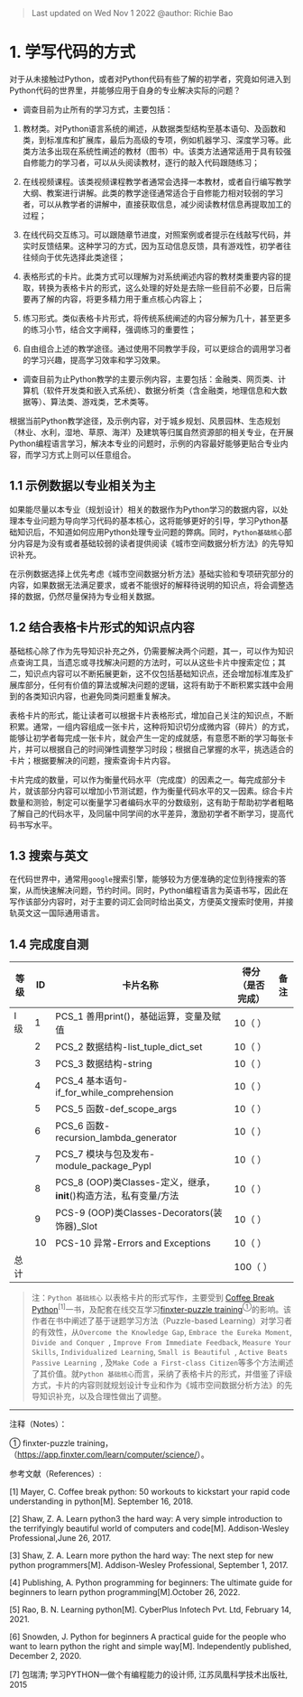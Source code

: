 > Last updated on Wed Nov 1  2022 @author: Richie Bao 

# 1. 学写代码的方式

对于从未接触过Python，或者对Python代码有些了解的初学者，究竟如何进入到Python代码的世界里，并能够应用于自身的专业解决实际的问题？

* 调查目前为止所有的学习方式，主要包括：

1. 教材类。对Python语言系统的阐述，从数据类型结构至基本语句、及函数和类，到标准库和扩展库，最后为高级的专项，例如机器学习、深度学习等。此类方法多出现在系统性阐述的教材（图书）中。该类方法通常适用于具有较强自修能力的学习者，可以从头阅读教材，逐行的敲入代码跟随练习；

2. 在线视频课程。该类视频课程教学者通常会选择一本教材，或者自行编写教学大纲、教案进行讲解。此类的教学途径通常适合于自修能力相对较弱的学习者，可以从教学者的讲解中，直接获取信息，减少阅读教材信息再提取加工的过程；

3. 在线代码交互练习。可以跟随章节进度，对照案例或者提示在线敲写代码，并实时反馈结果。这种学习的方式，因为互动信息反馈，具有游戏性，初学者往往倾向于优先选择此类途径；

4. 表格形式的卡片。此类方式可以理解为对系统阐述内容的教材类重要内容的提取，转换为表格卡片的形式，这么处理的好处是去除一些目前不必要，日后需要再了解的内容，将更多精力用于重点核心内容上；

5. 练习形式。类似表格卡片形式，将传统系统阐述的内容分解为几十，甚至更多的练习小节，结合文字阐释，强调练习的重要性；

6. 自由组合上述的教学途径。通过使用不同教学手段，可以更综合的调用学习者的学习兴趣，提高学习效率和学习效果。

* 调查目前为止Python教学的主要示例内容，主要包括：金融类、网页类、计算机（软件开发类和嵌入式系统）、数据分析类（含金融类，地理信息和大数据等）、算法类、游戏类，艺术类等。


根据当前Python教学途径，及示例内容，对于城乡规划、风景园林、生态规划（林业、水利，湿地、草原、海洋）及建筑等归属自然资源部的相关专业，在开展Python编程语言学习，解决本专业的问题时，示例的内容最好能够更贴合专业内容，而学习方式上则可以任意组合。

## 1.1 示例数据以专业相关为主

如果能尽量以本专业（规划设计）相关的数据作为Python学习的数据内容，以处理本专业问题为导向学习代码的基本核心，这将能够更好的引导，学习Python基础知识后，不知道如何应用Python处理专业问题的弊病。同时，`Python基础核心`部分内容是为没有或者基础较弱的读者提供阅读《城市空间数据分析方法》的先导知识补充。

在示例数据选择上优先考虑《城市空间数据分析方法》基础实验和专项研究部分的内容，如果数据无法满足要求，或者不能很好的解释待说明的知识点，将会调整选择的数据，仍然尽量保持为专业相关数据。

## 1.2 结合表格卡片形式的知识点内容

基础核心除了作为先导知识补充之外，仍需要解决两个问题，其一，可以作为知识点查询工具，当遗忘或寻找解决问题的方法时，可以从这些卡片中搜索定位；其二，知识点内容可以不断拓展更新，这不仅包括基础知识点，还会增加标准库及扩展库部分，任何有价值的算法或解决问题的逻辑，这将有助于不断积累实践中会用到的各类知识内容，也避免同类问题重复解决。

表格卡片的形式，能让读者可以根据卡片表格形式，增加自己关注的知识点，不断积累。通常，一组内容组成一张卡片，这种将知识切分成微内容（碎片）的方式，能够让初学者每完成一张卡片，就会产生一定的成就感，有意愿不断的学习每张卡片，并可以根据自己的时间弹性调整学习时段；根据自己掌握的水平，挑选适合的卡片；根据要解决的问题，搜索查询卡片内容。

卡片完成的数量，可以作为衡量代码水平（完成度）的因素之一。每完成部分卡片，就该部分内容可以增加小节测试题，作为衡量代码水平的又一因素。综合卡片数量和测验，制定可以衡量学习者编码水平的分数级别，这有助于帮助初学者粗略了解自己的代码水平，及同届中同学间的水平差异，激励初学者不断学习，提高代码书写水平。

## 1.3 搜索与英文

在代码世界中，通常用`google`搜索引擎，能够较为方便准确的定位到待搜索的答案，从而快速解决问题，节约时间。同时，Python编程语言为英语书写，因此在写作该部分内容时，对于主要的词汇会同时给出英文，方便英文搜索时使用，并接轨英文这一国际通用语言。


## 1.4 完成度自测


| 等级  | ID  | 卡片名称  |   得分（是否完成） |备注|
|---|---|---|---|---|
| Ⅰ 级  |  1 | PCS_1 善用print()，基础运算，变量及赋值 |  10（ ）  |   |
|   | 2  | PCS_2 数据结构-list_tuple_dict_set  |  10（ ） |   |
|   | 3  | PCS_3 数据结构-string  | 10（ ）  |   |
|   | 4  | PCS_4 基本语句-if_for_while_comprehension  |  10（ ）  |   |
|   | 5  | PCS_5 函数-def_scope_args  |10（ ）  |   |
|   | 6  | PCS_6 函数-recursion_lambda_generator  |10（ ）  |   |
|   |  7 |  PCS_7 模块与包及发布-module_package_PypI | 10（ ） |   |
|   | 8  | PCS_8 (OOP)类Classes-定义，继承，__init__()构造方法，私有变量/方法  |  10（ ） |   |
|   | 9  | PCS-9 (OOP)类Classes-Decorators(装饰器)_Slot  |10（ ）  |   |
|   | 10  |  PCS-10 异常-Errors and Exceptions |  10（ ）  |   |
| 总计  |   |   | 100（ ）  |   |   



> 注：`Python 基础核心` 以表格卡片的形式写作，主要受到 [Coffee Break Python](https://coffeebreakpython.com/)<sup>[1]</sup>一书，及配套在线交互学习[finxter-puzzle training](https://app.finxter.com/learn/computer/science/)<sup>①</sup>的影响。该作者在书中阐述了基于谜题学习方法（Puzzle-based Learning）对学习者的有效性，从`Overcome the Knowledge Gap`, `Embrace the Eureka Moment`, `Divide and Conquer `, `Improve From Immediate Feedback`, `Measure Your Skills`, `Individualized Learning`, `Small is Beautiful `, `Active Beats Passive Learning `, 及`Make Code a First-class Citizen`等多个方法阐述了其价值。就`Python 基础核心`而言，采纳了表格卡片的形式，并借鉴了评级方式，卡片的内容则就规划设计专业和作为《城市空间数据分析方法》的先导知识补充，以及合理性做出了调整。

---

注释（Notes）：

① finxter-puzzle training，（<https://app.finxter.com/learn/computer/science/>）。

参考文献（References）:

[1] Mayer, C. Coffee break python: 50 workouts to kickstart your rapid code understanding in python[M]. September 16, 2018.

[2] Shaw, Z. A. Learn python3 the hard way: A very simple introduction to the terrifyingly beautiful world of computers and code[M]. Addison-Wesley Professional,June 26, 2017.

[3] Shaw, Z. A. Learn more python the hard way: The next step for new python programmers[M]. Addison-Wesley Professional, September 1, 2017.

[4] Publishing, A. Python programming for beginners: The ultimate guide for beginners to learn python programming[M].October 26, 2022.

[5] Rao, B. N. Learning python[M]. CyberPlus Infotech Pvt. Ltd, February 14, 2021.

[6] Snowden, J. Python for beginners A practical guide for the people who want to learn python the right and simple way[M]. Independently published, December 2, 2020.

[7] 包瑞清; 学习PYTHON—做个有编程能力的设计师, 江苏凤凰科学技术出版社, 2015

